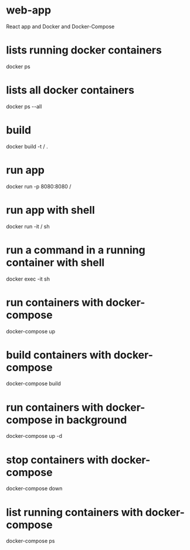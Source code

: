 # web-app
React app and Docker and Docker-Compose

# lists running docker containers

docker ps

# lists all docker containers

docker ps --all

# build

docker build -t <dockerID>/<appname> .

# run app

docker run -p 8080:8080 <dockerID>/<appname>

# run app with shell

docker run -it <dockerID>/<appname> sh

# run a command in a running container with shell

docker exec -it <containerID> sh

# run containers with docker-compose

docker-compose up

# build containers with docker-compose

docker-compose build

# run containers with docker-compose in background

docker-compose up -d

# stop containers with docker-compose

docker-compose down

# list running containers with docker-compose

docker-compose ps